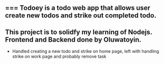 === Todoey is a todo web app that allows user create new todos and strike out completed todo.
---
This project is to solidfy my learning of Nodejs.
Frontend and Backend done by Oluwatoyin.
---
- Handled creating a new todo and strike on home page, left with handling strike on work page and probably remove task 